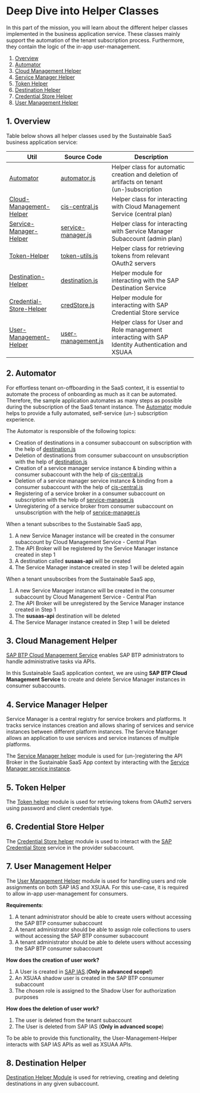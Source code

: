 # Deep Dive into Helper Classes

In this part of the mission, you will learn about the different helper classes implemented in the business application service. These classes mainly support the automation of the tenant subscription process. Furthermore, they contain the logic of the in-app user-management.  

1. [Overview](#1-Overview)
2. [Automator](#2-Automator)
3. [Cloud Management Helper](#3-Cloud-Management-Helper)
4. [Service Manager Helper](#4-Service-Manager-Helper)
5. [Token Helper](#5-Token-Helper)
6. [Destination Helper](#6-Destination-Helper)
7. [Credential Store Helper](#7-Credential-Store-Helper)
8. [User Management Helper](#8-User-Management-Helper)


## 1. Overview

Table below shows all helper classes used by the Sustainable SaaS business application service:

| Util          | Source Code                | Description                                                           | 
| ------------- | -------------------------- | --------------------------------------------------------------------- |
| [Automator](#22-Automator)     | [automator.js](https://github.com/SAP-samples/btp-cf-cap-multitenant-susaas/blob/basic/srv/utils/automator.js)| Helper class for automatic creation and deletion of artifacts on tenant (un-)subscription | 
| [Cloud-Management-Helper](#23-Cloud-Management-Helper) | [cis-central.js](https://github.com/SAP-samples/btp-cf-cap-multitenant-susaas/blob/basic/srv/utils/cis-central.js) | Helper class for interacting with Cloud Management Service (central plan) |
| [Service-Manager-Helper](#24-Service-Manager-Helper) | [service-manager.js](https://github.com/SAP-samples/btp-cf-cap-multitenant-susaas/blob/basic/srv/utils/service-manager.js) | Helper class for interacting with Service Manager Subaccount (admin plan) |
| [Token-Helper](#25-Token-Helper)  | [token-utils.js](https://github.com/SAP-samples/btp-cf-cap-multitenant-susaas/blob/basic/srv/utils/token-utils.js) | Helper class for retrieving tokens from relevant OAuth2 servers |
| [Destination-Helper](#26-Destination-Helper)  | [destination.js](https://github.com/SAP-samples/btp-cf-cap-multitenant-susaas/blob/basic/srv/utils/destination.js) | Helper module for interacting with the SAP Destination Service  |
| [Credential-Store-Helper](#27-Credential-Store-Helper)  | [credStore.js](https://github.com/SAP-samples/btp-cf-cap-multitenant-susaas/blob/basic/srv/utils/credStore.js) | Helper module for interacting  with SAP Credential Store service |
| [User-Management-Helper](#28-User-Management-Helper)  | [user-management.js](https://github.com/SAP-samples/btp-cf-cap-multitenant-susaas/blob/basic/srv/utils/user-management-utils.js) | Helper class for User and Role management interacting with SAP Identity Authentication and XSUAA |


## 2. Automator

For effortless tenant on-offboarding in the SaaS context, it is essential to automate the process of onboarding as much as it can be automated. Therefore, the sample application automates as many steps as possible during the subscription of the SaaS tenant instance. The [Automator](https://github.com/SAP-samples/btp-cf-cap-multitenant-susaas/blob/basic/srv/utils/automator.js) module helps to provide a fully automated, self-service (un-) subscription experience.

The Automator is responsible of the following topics:
- Creation of destinations in a consumer subaccount on subscription with the help of [destination.js](https://github.com/SAP-samples/btp-cf-cap-multitenant-susaas/blob/basic/srv/utils/destination.js)
- Deletion of destinations from consumer subaccount on unsubscription with the help of [destination.js](https://github.com/SAP-samples/btp-cf-cap-multitenant-susaas/blob/basic/srv/utils/destination.js)
- Creation of a service manager service instance & binding within a consumer subaccount with the help of [cis-central.js](https://github.com/SAP-samples/btp-cf-cap-multitenant-susaas/blob/basic/srv/utils/cis-central.js)
- Deletion of a service manager service instance & binding from a consumer subaccount with the help of [cis-central.js](https://github.com/SAP-samples/btp-cf-cap-multitenant-susaas/blob/basic/srv/utils/cis-central.js)
- Registering of a service broker in a consumer subaccount on subscription with the help of [service-manager.js](https://github.com/SAP-samples/btp-cf-cap-multitenant-susaas/blob/basic/srv/utils/service-manager.js)
- Unregistering of a service broker from consumer subaccount on unsubscription with the help of [service-manager.js](https://github.com/SAP-samples/btp-cf-cap-multitenant-susaas/blob/basic/srv/utils/service-manager.js)

When a tenant subscribes to the Sustainable SaaS app,
1. A new Service Manager instance will be created in the consumer subaccount by Cloud Management Service - Central Plan
2. The API Broker will be registered by the Service Manager instance created in step 1
3. A destination called **susaas-api** will be created
4. The Service Manager instance created in step 1 will be deleted again

When a tenant unsubscribes from the Sustainable SaaS app,
1. A new Service Manager instance will be created in the consumer subaccount by Cloud Management Service - Central Plan
2. The API Broker will be unregistered by the Service Manager instance created in Step 1
3. The **susaas-api** destination will be deleted
4. The Service Manager instance created in Step 1 will be deleted


## 3. Cloud Management Helper
[SAP BTP Cloud Management Service](#https://help.sap.com/docs/BTP/65de2977205c403bbc107264b8eccf4b/17b6a171552544a6804f12ea83112a3f.html?locale=en-US&q=Cloud%20Management%20Central) enables SAP BTP administrators to handle administrative tasks via APIs.

In this Sustainable SaaS application context, we are using **SAP BTP Cloud Management Service** to create and delete Service Manager instances in consumer subaccounts.

## 4. Service Manager Helper

Service Manager is a central registry for service brokers and platforms. It tracks service instances creation and allows sharing of services and service instances between different platform instances. The Service Manager allows an application to use services and service instances of multiple platforms.

The [Service Manager helper](https://github.com/SAP-samples/btp-cf-cap-multitenant-susaas/blob/basic/srv/utils/service-manager.js) module is used for (un-)registering the API Broker in the Sustainable SaaS App context by interacting with the [Service Manager service instance](https://api.sap.com/api/APIServiceManagment/overview).

## 5. Token Helper
The [Token helper](https://github.com/SAP-samples/btp-cf-cap-multitenant-susaas/blob/basic/srv/utils/token-utils.js) module is used for retrieving tokens from OAuth2 servers using password and client credentials type.

## 6. Credential Store Helper
The [Credential Store helper](https://github.com/SAP-samples/btp-cf-cap-multitenant-susaas/blob/basic/srv/utils/credStore.js) module is used to interact with the [SAP Credential Store](https://api.sap.com/package/CredentialStore/rest) service in the provider subaccount.

## 7. User Management Helper
The [User Management Helper](https://github.com/SAP-samples/btp-cf-cap-multitenant-susaas/blob/basic/srv/utils/user-management-utils.js) module is used for handling users and role assignments on both SAP IAS and XSUAA. For this use-case, it is required to allow in-app user-management for consumers.

**Requirements**: 
1. A tenant administrator should be able to create users without accessing the SAP BTP consumer subaccount
2. A tenant administrator should be able to assign role collections to users without accessing the SAP BTP consumer subaccount
3. A tenant administrator should be able to delete users without accessing the SAP BTP consumer subaccount

**How does the creation of user work?**
1. A User is created in [SAP IAS](https://help.sap.com/docs/IDENTITY_AUTHENTICATION/6d6d63354d1242d185ab4830fc04feb1/d17a116432d24470930ebea41977a888.html?version=Cloud&locale=en-US).(**Only in advanced scope!**)
2. An XSUAA shadow user is created in the SAP BTP consumer subaccount 
3. The chosen role is assigned to the Shadow User for authorization purposes

**How does the deletion of user work?**
1. The user is deleted from the tenant subaccount 
2. The User is deleted from SAP IAS (**Only in advanced scope**)

To be able to provide this functionality, the User-Management-Helper interacts with SAP IAS APIs as well as XSUAA APIs.

## 8. Destination Helper
[Destination Helper Module](./user-management.js) is used for retrieving, creating and deleting destinations in any given subaccount.